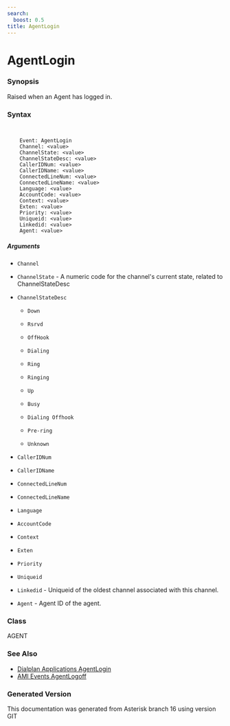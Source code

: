 ```yaml
---
search:
  boost: 0.5
title: AgentLogin
---
```


# AgentLogin

### Synopsis

Raised when an Agent has logged in.

### Syntax


```


    Event: AgentLogin
    Channel: <value>
    ChannelState: <value>
    ChannelStateDesc: <value>
    CallerIDNum: <value>
    CallerIDName: <value>
    ConnectedLineNum: <value>
    ConnectedLineName: <value>
    Language: <value>
    AccountCode: <value>
    Context: <value>
    Exten: <value>
    Priority: <value>
    Uniqueid: <value>
    Linkedid: <value>
    Agent: <value>

```
##### Arguments


* `Channel`

* `ChannelState` - A numeric code for the channel's current state, related to ChannelStateDesc<br>

* `ChannelStateDesc`

    * `Down`

    * `Rsrvd`

    * `OffHook`

    * `Dialing`

    * `Ring`

    * `Ringing`

    * `Up`

    * `Busy`

    * `Dialing Offhook`

    * `Pre-ring`

    * `Unknown`

* `CallerIDNum`

* `CallerIDName`

* `ConnectedLineNum`

* `ConnectedLineName`

* `Language`

* `AccountCode`

* `Context`

* `Exten`

* `Priority`

* `Uniqueid`

* `Linkedid` - Uniqueid of the oldest channel associated with this channel.<br>

* `Agent` - Agent ID of the agent.<br>

### Class

AGENT
### See Also

* [Dialplan Applications AgentLogin](/Asterisk_16_Documentation/API_Documentation/Dialplan_Applications/AgentLogin)
* [AMI Events AgentLogoff](/Asterisk_16_Documentation/API_Documentation/AMI_Events/AgentLogoff)


### Generated Version

This documentation was generated from Asterisk branch 16 using version GIT 